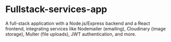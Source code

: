 # Fullstack-services-app
A full-stack application with a Node.js/Express backend and a React frontend, integrating services like Nodemailer (emailing), Cloudinary (image storage), Multer (file uploads), JWT authentication, and more.
